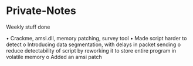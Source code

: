 # Private-Notes
Weekly stuff done

•	Crackme, amsi.dll, memory patching, survey tool
•	Made script harder to detect 
o	Introducing data segmentation, with delays in packet sending 
o	reduce detectability of script by reworking it to store entire program in volatile memory
o	Added an amsi patch
